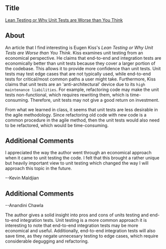 ## **Title**
[Lean Testing or Why Unit Tests are Worse than You Think](https://blog.usejournal.com/lean-testing-or-why-unit-tests-are-worse-than-you-think-b6500139a009)

## **About**
An article that I find interesting is Eugen Kiss's *Lean Testing or Why Unit Tests are Worse than You Think*. Kiss examines unit testing from an economical perspective. He claims that end-to-end and integration tests are economically better than unit tests because they cover a larger portion of the codebase. This allows it to provide more confidence than unit tests. Unit tests may test edge cases that are not typically used, while end-to-end tests for critical/most common paths a user might take. Furthermore, Kiss claims that unit tests are an 'anti-architectural' device due to its `high maintenance liabilities`. For example, refactoring code may make the unit tests non-functional, which requires rewriting them, which is time-consuming. Therefore, unit tests may not give a good return on investment.


From what we learned in class, it seems that unit tests are less desirable in the agile methodology. Since refactoring old code with new code is a common procedure in the agile method, then the unit tests would also need to be refactored, which would be time-consuming.  

## **Additional Comments**

I appreciated the way the author went through an economical approach when
it came to unit testing the code. I felt that this brought a rather unique but
heavily important view to unit testing which changed the way I will approach this
topic in the future.

--Kevin Maldjian

## **Additional Comments**



--Anandini Chawla 

The author gives a solid insight into pros and cons of units testing and end-to-end integration tests. Unit testing
is a more common approach it is interesting to note that end-to-end integration tests may be more economical and
useful. Additionally, end-to-end integration tests will also save time, as they negate unnecesary testing to edge
cases, which require considerable degugging and refactoring. 


